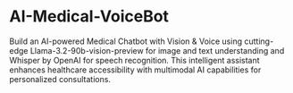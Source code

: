 # AI-Medical-VoiceBot
Build an AI-powered Medical Chatbot with Vision &amp; Voice using cutting-edge Llama-3.2-90b-vision-preview for image and text understanding and Whisper by OpenAI for speech recognition. This intelligent assistant enhances healthcare accessibility with multimodal AI capabilities for personalized consultations.
